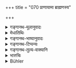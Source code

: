 +++
title = "070 प्राणायामा ब्राह्मणस्य"

+++

<details><summary>गङ्गानथ-मूलानुवादः</summary>

Even three ‘breath-suspensions,’ accompanied by the three ‘vyāhṛti’-syllables and the syllable ‘om’, when duly performed, should be regarded as the highest austerity for the Brāhmaṇa.—(70)
</details>

<details><summary>मेधातिथिः</summary>

**ब्राह्मण**शब्देन जातिधर्मताम् आह । न परिव्राजकस्यैव विधिर् अयम् । **त्रयो ऽपि** । त्रिभ्य ऊर्ध्वं फलाधिक्यम्, त्रयस् त्व् अवशं कर्तव्याः । **व्याहृतयः** "ॐकारपूर्विकाः" (म्ध् २.८१) इत्य् अत्र या उक्ताः । **प्रणव** ॐकारः । तैर् **युक्ताः** । प्राणायामकाल एतद् ध्यातव्यम् । एते त्रिविधाः कुम्भकरेचकपूरकाख्याः । तत्र च मुख्यस्य नासिक्यस्य च वायोर् बहिर् निष्क्रमणनिरोधेन कुम्भकपूरकाख्याः अनुच्छ्वासतो बहिर् नैरन्तर्येण वायोर् उत्सर्गेण रेचको भवति । अवधिर् द्वितीयाध्याये निदर्शितः । यदि वा तपसा पुनर् यावता कालेन न पीडोपजायते ॥ ६.७० ॥
</details>

<details><summary>गङ्गानथ-भाष्यानुवादः</summary>

By using the term ‘*brāhmaṇa*’ the text implies that what is mentioned constitutes the duty of the whole caste, and is not restricted to the Renunciate only.

‘*Even three*’—more than three lead to more excellent results; *three* are absolutely necessary.

‘*Vyāhṛti syllables*’— those mentioned under 2.81.

‘*Praṇava*’—the syllable ‘om’.

The breath-suspensions are to be ‘*accompanied by these*’.—This indicates the duration of the breath-suspension.

These breath-suspensions are of three kinds, named ‘*Kumbhaka*’ (total suspension), ‘*Pūraka*’ (inhaling) and ‘*Recaka*’ (exhaling). The total suppression of air passing out of the mouth and the nostrils constitutes the (inhalation and suspension); and when the man does not inhale breath but continuously keeps on exhaling, it is called ‘Recaka exhalation.’ The exact duration of each of these has been described under Discourse II. Or, in view of its being spoken of as ‘austerity,’ it may be continued till it becomes actually painful.—(70)
</details>

<details><summary>गङ्गानथ-टिप्पन्यः</summary>

*Cf*. 2.74.

This verse is quoted in *Madanapārijāta* (p. 68).
</details>

<details><summary>गङ्गानथ-तुल्य-वाक्यानि</summary>

*Vaśiṣṭha* (10.5).—‘The one syllable *om* is the best Veda; the
suppression of breath is the highest austerity; living on alms is better
than fasting; compassion is preferable to liberality.’
</details>

<details><summary>भारुचिः</summary>

अग्रे दृश्यताम्।
</details>

<details><summary>Bühler</summary>

070	Three suppressions of the breath even, performed according to the rule, and accompanied with the (recitation of the) Vyahritis and of the syllable Om, one must know to be the highest (form of) austerity for every Brahmana.
</details>
